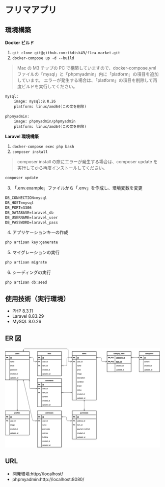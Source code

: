 # フリマアプリ

## 環境構築

**Docker ビルド**

1. `git clone git@github.com:tkdisk49/flea-market.git`
2. `docker-compose up -d --build`

> Mac の M3 チップの PC で構築していますので、docker-compose.yml ファイルの「mysql」と「phpmyadmin」内に「platform」の項目を追加しています。
> エラーが発生する場合は、「platform」の項目を削除して再度ビルドを実行してください。

```text
mysql:
    image: mysql:8.0.26
    platform: linux/amd64(この文を削除)

phpmyadmin:
    image: phpmyadmin/phpmyadmin
    platform: linux/amd64(この文を削除)
```

**Laravel 環境構築**

1. `docker-compose exec php bash`
2. `composer install`

> composer install の際にエラーが発生する場合は、composer update を実行してから再度インストールしてください。

```bash
composer update
```

3. 「.env.example」ファイルから「.env」を作成し、環境変数を変更

```text
DB_CONNECTION=mysql
DB_HOST=mysql
DB_PORT=3306
DB_DATABASE=laravel_db
DB_USERNAME=laravel_user
DB_PASSWORD=laravel_pass
```

4. アプリケーションキーの作成

```bash
php artisan key:generate
```

5. マイグレーションの実行

```bash
php artisan migrate
```

6. シーディングの実行

```bash
php artisan db:seed
```

## 使用技術（実行環境）

- PHP 8.3.11
- Laravel 8.83.29
- MySQL 8.0.26

## ER 図

![alt](erd.png)

## URL

- 開発環境:http://localhost/
- phpmyadmin:http://localhost:8080/
